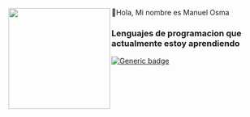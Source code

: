 <p>
  
  <img align="left" width="200" height="200" src="">
  👋Hola, Mi nombre es Manuel Osma

</p>

### Lenguajes de programacion que actualmente estoy aprendiendo
[![Generic badge](https://w7.pngwing.com/pngs/201/90/png-transparent-logo-html-html5.png)](https://javascript.info/)

